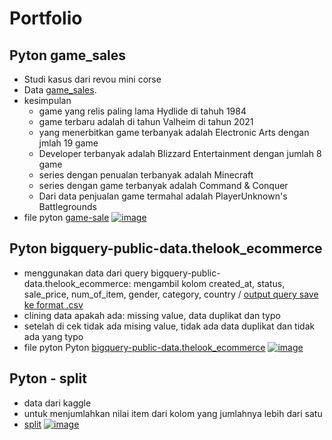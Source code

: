 # Portfolio

## Pyton game_sales 
* Studi kasus dari revou mini corse
* Data [game_sales](https://drive.google.com/file/d/1KJNWrgby_LDX3RsTFKGHrSBAfnb8iKeL/view?usp=sharing). 
* kesimpulan
  - game yang relis paling lama Hydlide di tahuh 1984
  - game terbaru adalah di tahun Valheim di tahun 2021 
  - yang menerbitkan game terbanyak adalah Electronic Arts dengan jmlah 19 game
  - Developer terbanyak adalah Blizzard Entertainment dengan jumlah 8 game
  - series dengan penualan terbanyak adalah Minecraft
  - series dengan game terbanyak adalah Command & Conquer
  - Dari data penjualan game termahal adalah PlayerUnknown's Battlegrounds 
* file pyton [game-sale](https://github.com/AhmadFirmanto/Portfolio/blob/main/sales_games.ipynb) 
[![image](https://user-images.githubusercontent.com/122749604/213897227-f69b1ca0-3ca3-4505-9bfe-77222323ff4e.png)](https://colab.research.google.com/drive/1BYkHfYRX-cTWyPoyNGsPO6_BBnLuA1Gl?usp=sharing)

## Pyton bigquery-public-data.thelook_ecommerce
* menggunakan data dari query bigquery-public-data.thelook_ecommerce: mengambil kolom created_at, status, sale_price, num_of_item, gender, category, country / [output query save ke format .csv](https://drive.google.com/file/d/1Kh25KYPkE7i7J3cDDuEHGg6EHu4F39sj/view?usp=sharing)
* clining data apakah ada: missing value, data duplikat dan typo
* setelah di cek tidak ada mising value, tidak ada data duplikat dan tidak ada yang typo
* file pyton Pyton [bigquery-public-data.thelook_ecommerce](https://github.com/AhmadFirmanto/Portfolio-pyton/blob/main/fiktif_pyton_visual.ipynb)
[![image](https://user-images.githubusercontent.com/122749604/213897227-f69b1ca0-3ca3-4505-9bfe-77222323ff4e.png)](https://colab.research.google.com/drive/18EKBquVk-DmyIXAMa9xKfVu48PfMkkSw?usp=sharing)

## Pyton - split
* data dari kaggle
* untuk menjumlahkan nilai item dari kolom yang jumlahnya lebih dari satu
* [split](https://github.com/AhmadFirmanto/Portfolio-pyton/blob/main/split.ipynb)
[![image](https://user-images.githubusercontent.com/122749604/216743475-5f3244c0-3a0e-48c1-95c9-a5caa0912cab.png)](https://colab.research.google.com/drive/1GYIB8hfudmUFT2tecj3mNm8vqVCt6GTt?usp=sharing)
